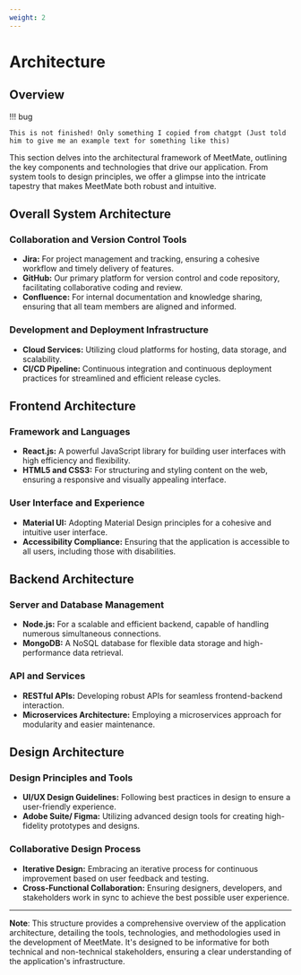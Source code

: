 ```yaml
---
weight: 2
---
```


# Architecture

## Overview

!!! bug

    This is not finished! Only something I copied from chatgpt (Just told him to give me an example text for something like this)

This section delves into the architectural framework of MeetMate, outlining the key components and technologies that drive our application. From system tools to design principles, we offer a glimpse into the intricate tapestry that makes MeetMate both robust and intuitive.

## **Overall System Architecture**

### **Collaboration and Version Control Tools**

- **Jira:** For project management and tracking, ensuring a cohesive workflow and timely delivery of features.
- **GitHub:** Our primary platform for version control and code repository, facilitating collaborative coding and review.
- **Confluence:** For internal documentation and knowledge sharing, ensuring that all team members are aligned and informed.

### **Development and Deployment Infrastructure**

- **Cloud Services:** Utilizing cloud platforms for hosting, data storage, and scalability.
- **CI/CD Pipeline:** Continuous integration and continuous deployment practices for streamlined and efficient release cycles.

## **Frontend Architecture**

### **Framework and Languages**

- **React.js:** A powerful JavaScript library for building user interfaces with high efficiency and flexibility.
- **HTML5 and CSS3:** For structuring and styling content on the web, ensuring a responsive and visually appealing interface.

### **User Interface and Experience**

- **Material UI:** Adopting Material Design principles for a cohesive and intuitive user interface.
- **Accessibility Compliance:** Ensuring that the application is accessible to all users, including those with disabilities.

## **Backend Architecture**

### **Server and Database Management**

- **Node.js:** For a scalable and efficient backend, capable of handling numerous simultaneous connections.
- **MongoDB:** A NoSQL database for flexible data storage and high-performance data retrieval.

### **API and Services**

- **RESTful APIs:** Developing robust APIs for seamless frontend-backend interaction.
- **Microservices Architecture:** Employing a microservices approach for modularity and easier maintenance.

## **Design Architecture**

### **Design Principles and Tools**

- **UI/UX Design Guidelines:** Following best practices in design to ensure a user-friendly experience.
- **Adobe Suite/ Figma:** Utilizing advanced design tools for creating high-fidelity prototypes and designs.

### **Collaborative Design Process**

- **Iterative Design:** Embracing an iterative process for continuous improvement based on user feedback and testing.
- **Cross-Functional Collaboration:** Ensuring designers, developers, and stakeholders work in sync to achieve the best possible user experience.

---

**Note**: This structure provides a comprehensive overview of the application architecture, detailing the tools, technologies, and methodologies used in the development of MeetMate. It's designed to be informative for both technical and non-technical stakeholders, ensuring a clear understanding of the application's infrastructure.
